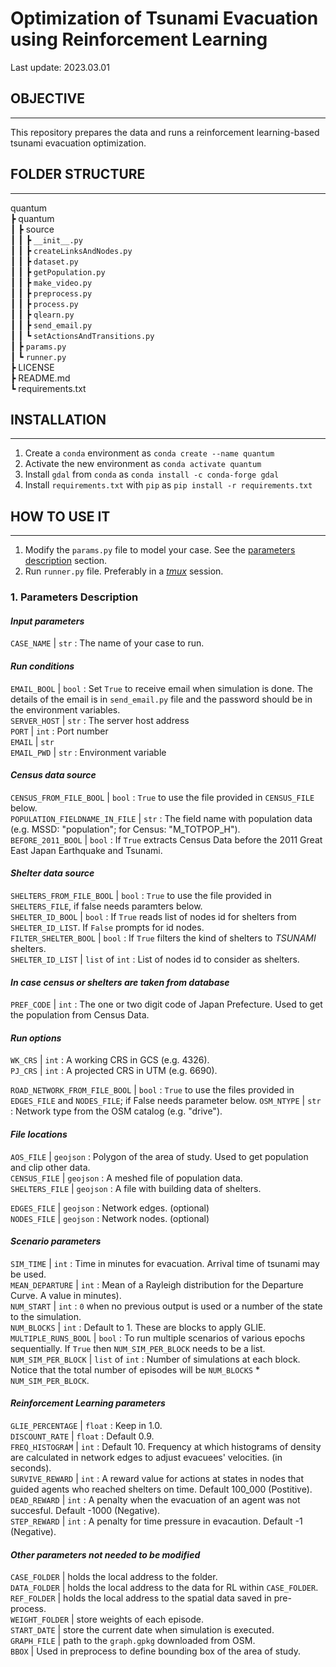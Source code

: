 # **Optimization of Tsunami Evacuation using Reinforcement Learning**

Last update: 2023.03.01

## **OBJECTIVE**

---

This repository prepares the data and runs a reinforcement learning-based tsunami evacuation optimization.

## **FOLDER STRUCTURE**

---
quantum  
 ┣ quantum  
 ┃ ┣ source  
 ┃ ┃ ┣ `__init__.py`  
 ┃ ┃ ┣ `createLinksAndNodes.py`  
 ┃ ┃ ┣ `dataset.py`  
 ┃ ┃ ┣ `getPopulation.py`  
 ┃ ┃ ┣ `make_video.py`  
 ┃ ┃ ┣ `preprocess.py`  
 ┃ ┃ ┣ `process.py`  
 ┃ ┃ ┣ `qlearn.py`  
 ┃ ┃ ┣ `send_email.py`  
 ┃ ┃ ┗ `setActionsAndTransitions.py`  
 ┃ ┣ `params.py`  
 ┃ ┗ `runner.py`  
 ┣ LICENSE  
 ┣ README.md  
 ┗ requirements.txt  

## **INSTALLATION**
---
1. Create a `conda` environment as `conda create --name quantum`  
2. Activate the new environment as `conda activate quantum`  
3. Install `gdal` from `conda` as `conda install -c conda-forge gdal`  
4. Install `requirements.txt` with `pip` as `pip install -r requirements.txt`  

## **HOW TO USE IT**
---

1. Modify the `params.py` file to model your case. See the [parameters description](#par_description) section.
2. Run `runner.py` file. Preferably in a *[tmux](https://github.com/tmux/tmux/wiki)* session.

<a id='par_description'></a>

### **1. Parameters Description**

#### ***Input parameters***

`CASE_NAME` | `str` : The name of your case to run.  

#### ***Run conditions***

`EMAIL_BOOL` | `bool` : Set `True` to receive email when simulation is done. The details of the email is in `send_email.py` file and the password should be in the environment variables.  
`SERVER_HOST` | `str` : The server host address  
`PORT` | `int` : Port number  
`EMAIL` | `str`  
`EMAIL_PWD` | `str` : Environment variable  

#### ***Census data source***
`CENSUS_FROM_FILE_BOOL` | `bool` : `True` to use the file provided in `CENSUS_FILE` below.  
`POPULATION_FIELDNAME_IN_FILE` | `str` : The field name with population data (e.g. MSSD: "population"; for Census: "M\_TOTPOP\_H").  
`BEFORE_2011_BOOL` | `bool` : If `True` extracts Census Data before the 2011 Great East Japan Earthquake and Tsunami.  

#### ***Shelter data source***
`SHELTERS_FROM_FILE_BOOL` | `bool` : `True` to use the file provided in `SHELTERS_FILE`, if false needs paramters below.  
`SHELTER_ID_BOOL` | `bool` : If `True` reads list of nodes id for shelters from `SHELTER_ID_LIST`. If `False` prompts for id nodes.  
`FILTER_SHELTER_BOOL` | `bool` : If `True` filters the kind of shelters to *TSUNAMI* shelters.  
`SHELTER_ID_LIST` | `list` of `int` : List of nodes id to consider as shelters.  

#### ***In case census or shelters are taken from database***
`PREF_CODE` | `int` : The one or two digit code of Japan Prefecture. Used to get the population from Census Data.  

#### ***Run options***
`WK_CRS` | `int` : A working CRS in GCS (e.g. 4326).  
`PJ_CRS` | `int` : A projected CRS in UTM (e.g. 6690).  

`ROAD_NETWORK_FROM_FILE_BOOL` | `bool` : `True` to use the files provided in `EDGES_FILE` and `NODES_FILE`; if False needs parameter below. 
`OSM_NTYPE` | `str` : Network type from the OSM catalog (e.g. "drive").  

#### ***File locations***
`AOS_FILE` | `geojson` : Polygon of the area of study. Used to get population and clip other data.  
`CENSUS_FILE` | `geojson` : A meshed file of population data.  
`SHELTERS_FILE` | `geojson` : A file with building data of shelters.  
<!-- `MESH_FILE` | `geojson` : Mesh4 file of the area of study.   -->
<!-- `TOWN_FILE` | `geojson` : Polygon file of administrative boudaries. -->
`EDGES_FILE` | `geojson` : Network edges. (optional)  
`NODES_FILE` | `geojson` : Network nodes. (optional)  

#### ***Scenario parameters***
`SIM_TIME` | `int` : Time in minutes for evacuation. Arrival time of tsunami may be used.  
`MEAN_DEPARTURE` | `int` : Mean of a Rayleigh distribution for the Departure Curve. A value in minutes).  
`NUM_START` | `int` : `0` when no previous output is used or a number of the state to the simulation.  
`NUM_BLOCKS` | `int` : Default to 1. These are blocks to apply GLIE.  
`MULTIPLE_RUNS_BOOL` | `bool` : To run multiple scenarios of various epochs sequentially.  If `True` then `NUM_SIM_PER_BLOCK` needs to be a list.  
`NUM_SIM_PER_BLOCK` | `list` of `int` : Number of simulations at each block. Notice that the total number of episodes will be `NUM_BLOCKS` * `NUM_SIM_PER_BLOCK`.  

#### ***Reinforcement Learning parameters***
`GLIE_PERCENTAGE` | `float` : Keep in 1.0.  
`DISCOUNT_RATE` | `float` : Default 0.9.  
`FREQ_HISTOGRAM` | `int` : Default 10. Frequency at which histograms of density are calculated in network edges to adjust evacuees' velocities. (in seconds).  
`SURVIVE_REWARD` | `int` : A reward value for actions at states in nodes that guided agents who reached shelters on time. Default 100_000 (Postitive).  
`DEAD_REWARD` | `int` : A penalty when the evacuation of an agent was not succesful. Default -1000 (Negative).  
`STEP_REWARD` | `int` : A penalty for time pressure in evacaution. Default -1 (Negative).  

#### ***Other parameters not needed to be modified***
`CASE_FOLDER` | holds the local address to the folder.  
`DATA_FOLDER` | holds the local address to the data for RL within `CASE_FOLDER`.  
`REF_FOLDER` | holds the local address to the spatial data saved in pre-process.  
`WEIGHT_FOLDER` | store weights of each episode.  
`START_DATE` | store the current date when simulation is executed.  
`GRAPH_FILE` | path to the `graph.gpkg` downloaded from OSM.  
`BBOX` | Used in preprocess to define bounding box of the area of study.  
